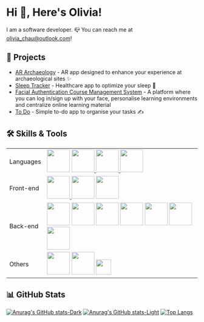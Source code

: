 # Hi 👋, Here's Olivia!

I am a software developer. 📪 You can reach me at <olivia_chau@outlook.com>!

## 💼 Projects

- [AR Archaeology](https://github.com/Humen-debug/AR-archaeology-app) - AR app designed to enhance your experience at archaeological sites ✨
- [Sleep Tracker](https://github.com/Humen-debug/sleep-tracker) - Healthcare app to optimize your sleep 🛌
- [Facial Authentication Course Management System](https://github.com/Humen-debug/facial-auth-CMS) - A platform where you can log in/sign up with your face, personalise learning environments and centralize online learning material
- [To Do](https://github.com/Humen-debug/TodoList) - Simple to-do app to organise your tasks ✍️

## 🛠️ Skills & Tools

|||
| --- | --- |
| Languages | <a target="_blank" href="https://dart.dev/"><img width="60" src="https://upload.wikimedia.org/wikipedia/commons/thumb/9/91/Dart-logo-icon.svg/240px-Dart-logo-icon.svg.png"/></a> <a target="_blank" href="https://www.java.com/"> <img width="60" src="https://cdn4.iconfinder.com/data/icons/logos-and-brands/512/181_Java_logo_logos-512.png"/> </a> <a target="_blank" href="https://www.python.org/"> <img width="60" src="https://upload.wikimedia.org/wikipedia/commons/thumb/c/c3/Python-logo-notext.svg/1869px-Python-logo-notext.svg.png"/> </a> <a target="_blank" href="https://www.typescriptlang.org/"> <img width="60" src="https://upload.wikimedia.org/wikipedia/commons/thumb/4/4c/Typescript_logo_2020.svg/1200px-Typescript_logo_2020.svg.png"/> </a> |
| Front-end | <a target="_blank" href="https://flutter.dev/"> <img width="60" src="https://cdn-images-1.medium.com/max/1200/1*5-aoK8IBmXve5whBQM90GA.png"/> </a> <a><img width="60" src="https://cdn4.iconfinder.com/data/icons/logos-3/600/React.js_logo-512.png"/></a> <a target="_blank" href="https://vuejs.org/"><img width="60" src="https://upload.wikimedia.org/wikipedia/commons/thumb/9/95/Vue.js_Logo_2.svg/640px-Vue.js_Logo_2.svg.png"/></a>
| Back-end | <a target="_blank" href="https://www.mongodb.com/"><img width="60" src="https://miro.medium.com/v2/resize:fit:512/1*doAg1_fMQKWFoub-6gwUiQ.png"/></a> <a target="_blank" href="https://www.mysql.com/"> <img width="60" src="https://upload.wikimedia.org/wikipedia/labs/8/8e/Mysql_logo.png" /></a> <a target="_blank" href="https://www.influxdata.com" ><img width="60" src="https://www.stackhero.io/assets/src/images/servicesLogos/influxdb.svg?a83b057d" /></a>  <a target="_blank" href="https://graphql.org"> <img width="60" src="https://upload.wikimedia.org/wikipedia/commons/thumb/1/17/GraphQL_Logo.svg/1200px-GraphQL_Logo.svg.png" /></a> <a target="_blank" href="https://nodejs.org/en" ><img width="60" src="https://miro.medium.com/v2/resize:fit:900/1*TY9uBBO9leUbRtlXmQBiug.png"/></a> <a target="_blank" href="https://feathersjs.com" ><img width="60" src="https://feathersjs.com/logo.svg" /></a> <a target="_blank" href="https://firebase.google.com" ><img width="60" src="https://miro.medium.com/v2/resize:fit:300/1*R4c8lHBHuH5qyqOtZb3h-w.png" /></a> |
| Others | <a target="_blank" href="https://code.visualstudio.com/" ><img width="60" src="https://chris-ayers.com/assets/images/vscode-logo.png" /></a> <a target="_blank" href="https://console.cloud.google.com/" ><img width="60" src="https://upload.wikimedia.org/wikipedia/commons/6/6d/Google_Cloud_Console_logo.png" /></a> <a target="_blank" href="https://www.figma.com" > <img width="40" src="https://upload.wikimedia.org/wikipedia/commons/thumb/3/33/Figma-logo.svg/1200px-Figma-logo.svg.png" /></a> |

<!-- <a target="_blank" href= ><img width="60" src= /></a> -->

## 📊 GitHub Stats

[![Anurag's GitHub stats-Dark](https://github-readme-stats.vercel.app/api?username=Humen-debug&show_icons=true&hide_rank=true&hide=contribs&theme=dark#gh-dark-mode-only)](https://github.com/anuraghazra/github-readme-stats#gh-dark-mode-only)
[![Anurag's GitHub stats-Light](https://github-readme-stats.vercel.app/api?username=Humen-debug&show_icons=true&hide_rank=true&hide=contribs&theme=default#gh-light-mode-only)](https://github.com/anuraghazra/github-readme-stats#gh-light-mode-only)
[![Top Langs](https://github-readme-stats.vercel.app/api/top-langs/?username=Humen-debug&layout=compact&show_icons=true&theme=dark#gh-dark-mode-only)](https://github.com/anuraghazra/github-readme-stats#gh-dark-mode-only&layout=compact)
<!-- https://github.com/anuraghazra/github-readme-stats -->


<!--
**Humen-debug/Humen-debug** is a ✨ _special_ ✨ repository because its `README.md` (this file) appears on your GitHub profile.

Here are some ideas to get you started:

- 🔭 I’m currently working on ...
- 🌱 I’m currently learning ...
- 👯 I’m looking to collaborate on ...
- 🤔 I’m looking for help with ...
- 💬 Ask me about ...
- 📫 How to reach me: ...
- 😄 Pronouns: ...
- ⚡ Fun fact: ...
-->
